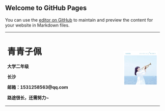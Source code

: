 ## Welcome to GitHub Pages

You can use the [editor on GitHub](https://github.com/Churchillhua-wangfei/) to maintain and preview the content for your website in Markdown files.


<table border="0">
  <tr>
    <td width="75%">
      <h1>青青子佩</h1>
      <p><b>大学二年级</b></p>
      <p><b>长沙</b></p>
      <p><b>邮箱：1531258563@qq.com</b></p>
      <p><b>路途很长，还需努力~</b></p>
    </td>
    <td width="25%">
      <img src="/preview.jpg" width="100%" height="80%">      
    </td>
  </tr>
</table>
